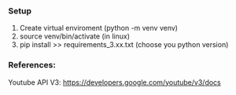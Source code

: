 ### Setup

1. Create virtual enviroment (python -m venv venv)
2. source venv/bin/activate (in linux)
3. pip install >> requirements_3.xx.txt (choose you python version)


### References:
Youtube API V3: https://developers.google.com/youtube/v3/docs